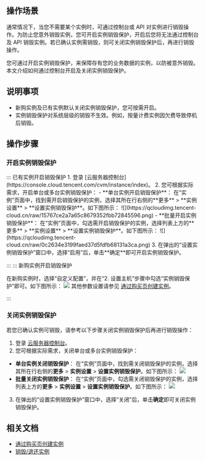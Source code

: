 ## 操作场景


通常情况下，当您不需要某个实例时，可通过控制台或 API 对实例进行销毁操作。为防止您意外销毁实例，您可开启实例销毁保护，开启后您将无法通过控制台及 API 销毁实例。若已确认实例需销毁，则可关闭实例销毁保护后，再进行销毁操作。

您可通过开启实例销毁保护，来保障存有您的业务数据的实例，以防被意外销毁。本文介绍如何通过控制台开启及关闭实例销毁保护。

## 说明事项
- 新购实例及已有实例默认关闭实例销毁保护，您可按需开启。
- 实例销毁保护对系统层级的销毁不生效。例如，按量计费实例因欠费导致停机后销毁。


## 操作步骤

### 开启实例销毁保护
<dx-tabs>
::: 已有实例开启销毁保护
1. 登录 [云服务器控制台](https://console.cloud.tencent.com/cvm/instance/index)。
2. 您可根据实际需求，开启单台或多台实例销毁保护：
 - **单台实例开启销毁保护**：
在“实例”页面中，找到需开启销毁保护的实例，选择其所在行右侧的**更多** > **实例设置** > **设置实例销毁保护**。如下图所示：
![](https://qcloudimg.tencent-cloud.cn/raw/15767ce2a7a65c8679352fbb72845596.png)
 - **批量开启实例销毁保护**：
在“实例”页面中，勾选需开启销毁保护的实例，选择列表上方的**更多** > **实例设置** > **设置实例销毁保护**。如下图所示：
![](https://qcloudimg.tencent-cloud.cn/raw/0c2634e3199faed37d5fdfb68131a3ca.png)
3. 在弹出的“设置实例销毁保护”窗口中，选择“启用”后，单击**确定**即可开启实例销毁保护。

:::
::: 新购实例开启销毁保护

在新购实例时，选择“自定义配置”，并在“2. 设置主机”步骤中勾选“实例销毁保护”即可。如下图所示：
![](https://qcloudimg.tencent-cloud.cn/raw/610370e5d6e195a41e6d1536564dedd9.png)
<dx-alert infotype="explain" title="">
其他参数设置请参见 [通过购买页创建实例](https://intl.cloud.tencent.com/document/product/213/4855)。
</dx-alert>

:::
</dx-tabs>




### 关闭实例销毁保护
若您已确认实例可销毁，请参考以下步骤关闭实例销毁保护后再进行销毁操作：


1. 登录 [云服务器控制台](https://console.cloud.tencent.com/cvm/instance/index)。
2. 您可根据实际需求，关闭单台或多台实例销毁保护：
 - **单台实例关闭销毁保护**：
在“实例”页面中，找到需关闭销毁保护的实例，选择其所在行右侧的**更多** > **实例设置** > **设置实例销毁保护**。如下图所示：
![](https://qcloudimg.tencent-cloud.cn/raw/15767ce2a7a65c8679352fbb72845596.png)
 - **批量关闭实例销毁保护**：
在“实例”页面中，勾选需关闭销毁保护的实例，选择列表上方的**更多** > **实例设置** > **设置实例销毁保护**。如下图所示：
![](https://qcloudimg.tencent-cloud.cn/raw/0c2634e3199faed37d5fdfb68131a3ca.png)
3. 在弹出的“设置实例销毁保护”窗口中，选择“关闭”后，单击**确定**即可关闭实例销毁保护。



## 相关文档
- [通过购买页创建实例](https://intl.cloud.tencent.com/document/product/213/4855)
- [销毁/退还实例](https://intl.cloud.tencent.com/document/product/213/4930)
